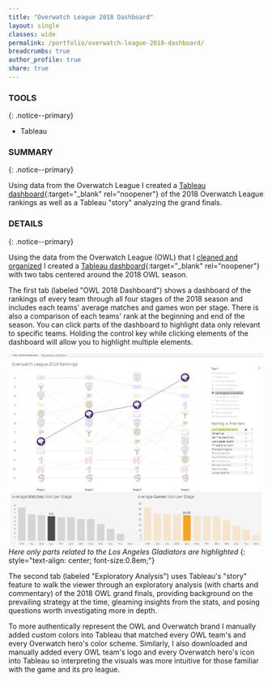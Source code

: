 ```yaml
---
title: "Overwatch League 2018 Dashboard"
layout: single
classes: wide
permalink: /portfolio/overwatch-league-2018-dashboard/
breadcrumbs: true
author_profile: true
share: true
---
```


### TOOLS
{: .notice--primary}

- Tableau


### SUMMARY
{: .notice--primary}

  Using data from the Overwatch League I created a [Tableau dashboard](https://public.tableau.com/app/profile/max.tollefsen/viz/OverwatchLeague2018/OWL2018Dashboard){:target="_blank" rel="noopener"} of the 2018 Overwatch League rankings as well as a Tableau "story" analyzing the grand finals.
  
  
### DETAILS
{: .notice--primary}

  Using the data from the Overwatch League (OWL) that I [cleaned and organized](/portfolio/overwatch-league-data-cleanup/) I created a [Tableau dashboard](https://public.tableau.com/app/profile/max.tollefsen/viz/OverwatchLeague2018/OWL2018Dashboard){:target="_blank" rel="noopener"} with two tabs centered around the 2018 OWL season. 
  
  The first tab (labeled "OWL 2018 Dashboard") shows a dashboard of the rankings of every team through all four stages of the 2018 season and includes each teams' average matches and games won per stage. There is also a comparison of each teams' rank at the beginning and end of the season. You can click parts of the dashboard to highlight data only relevant to specific teams. Holding the control key while clicking elements of the dashboard will allow you to highlight multiple elements.
  
  ![owl-2018-dashboard-example](/assets/images/owl-2018-dashboard-example.png)
  *Here only parts related to the Los Angeles Gladiators are highlighted*
  {: style="text-align: center; font-size:0.8em;"}
  
  The second tab (labeled "Exploratory Analysis") uses Tableau's "story" feature to walk the viewer through an exploratory analysis (with charts and commentary) of the 2018 OWL grand finals, providing background on the prevailing strategy at the time, gleaming insights from the stats, and posing questions worth investigating more in depth.
  
  To more authentically represent the OWL and Overwatch brand I manually added custom colors into Tableau that matched every OWL team's and every Overwatch hero's color scheme. Similarly, I also downloaded and manually added every OWL team's logo and every Overwatch hero's icon into Tableau so interpreting the visuals was more intuitive for those familiar with the game and its pro league.
